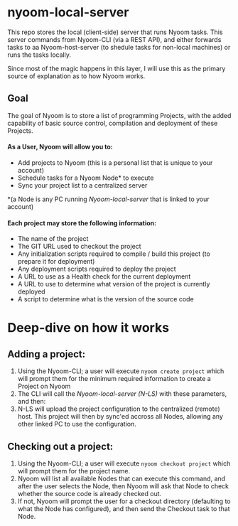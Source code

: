 # nyoom-local-server
This repo stores the local (client-side) server that runs Nyoom tasks. 
This server commands from Nyoom-CLI (via a REST API), and either forwards tasks to aa Nyoom-host-server (to shedule tasks for non-local machines) or runs the tasks locally.


Since most of the magic happens in this layer, I will use this as the primary source of explanation as to how Nyoom works.


## Goal
The goal of Nyoom is to store a list of programming Projects, with the added capability of basic source control, compilation and deployment of these Projects.


#### As a User, Nyoom will allow you to:
- Add projects to Nyoom (this is a personal list that is unique to your account)
- Schedule tasks for a Nyoom Node* to execute
- Sync your project list to a centralized server

*(a Node is any PC running _Nyoom-local-server_ that is linked to your account)


#### Each project may store the following information:
- The name of the project
- The GIT URL used to checkout the project
- Any initialization scripts required to compile / build this project (to prepare it for deployment)
- Any deployment scripts required to deploy the project
- A URL to use as a Health check for the current deployment
- A URL to use to determine what version of the project is currently deployed
- A script to determine what is the version of the source code



# Deep-dive on how it works
## Adding a project:
1. Using the Nyoom-CLI; a user will execute `nyoom create project` which will prompt them for the minimum required information to create a Project on Nyoom
2. The CLI will call the _Nyoom-local-server (N-LS)_ with these parameters, and then:
3. N-LS will upload the project configuration to the centralized (remote) host. This project will then by sync'ed accross all Nodes, allowing any other linked PC to use the configuration. 

## Checking out a project:
1. Using the Nyoom-CLI; a user will execute `nyoom checkout project` which will prompt them for the project name.
2. Nyoom will list all available Nodes that can execute this command, and after the user selects the Node, then Nyoom will ask that Node to check whether the source code is already checked out. 
3. If not, Nyoom will prompt the user for a checkout directory (defaulting to what the Node has configured), and then send the Checkout task to that Node.
